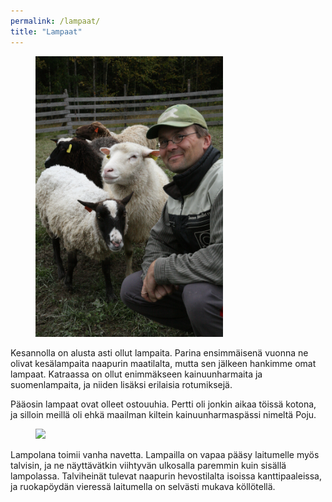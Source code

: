 ```yaml
---
permalink: /lampaat/
title: "Lampaat"
---
```


<figure style="width:300px" class="align-right">
  <img src="/assets/lampaat1.jpg">
</figure>

Kesannolla on alusta asti ollut lampaita. Parina ensimmäisenä vuonna
ne olivat kesälampaita naapurin maatilalta, mutta sen jälkeen hankimme
omat lampaat. Katraassa on ollut enimmäkseen kainuunharmaita ja
suomenlampaita, ja niiden lisäksi erilaisia rotumiksejä.

Pääosin lampaat ovat olleet ostouuhia. Pertti oli jonkin aikaa töissä
kotona, ja silloin meillä oli ehkä maailman kiltein kainuunharmaspässi
nimeltä Poju.

<figure style="width:400px" class="align-left">
  <img src="/assets/poju1.jpg">
</figure>

Lampolana toimii vanha navetta. Lampailla on vapaa pääsy
laitumelle myös talvisin, ja ne näyttävätkin viihtyvän ulkosalla paremmin
kuin sisällä lampolassa. Talviheinät tulevat naapurin hevostilalta
isoissa kanttipaaleissa, ja ruokapöydän vieressä laitumella on selvästi
mukava köllötellä.
